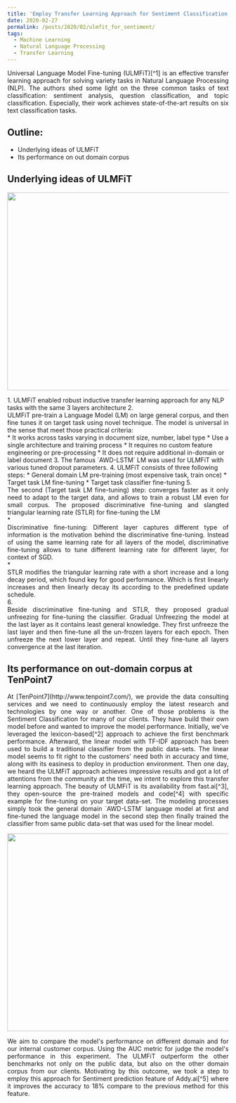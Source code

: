 ```yaml
---
title: 'Employ Transfer Learning Approach for Sentiment Classification at TenPoint7'
date: 2020-02-27
permalink: /posts/2020/02/ulmfit_for_sentiment/
tags:
  - Machine Learning
  - Natural Language Processing
  - Transfer Learning
---
```

<div style="text-align: justify"> Universal Language Model Fine-tuning (ULMFiT)[^1] is an effective transfer learning approach for solving variety tasks in Natural Language Processing (NLP).
The authors shed some light on the three common tasks of text classification: sentiment analysis, question classification, and topic classification.
Especially, their work achieves state-of-the-art results on six text classification tasks. </div>


## Outline:
* Underlying ideas of ULMFiT
* Its performance on out domain corpus


## Underlying ideas of ULMFiT
<!-- ![Alt text](https://quandb.github.io/images/ULMFiT_arch_fig.png "ULMFiT Architecture") -->
<p align="center">
  <img width="600" height="450" src="https://quandb.github.io/images/ULMFiT_arch_fig.png">
</p>
1. ULMFiT enabled robust inductive transfer learning approach for any NLP tasks with the same 3 layers architecture
2. <div style="text-align: justify">ULMFiT pre-train a Language Model (LM) on large general corpus, and then fine tunes it on target task using novel technique. The model is universal in the sense that meet those practical criteria:</div>
    * It works across tasks varying in document size, number, label type
    * Use a single architecture and training process
    * It requires no custom feature engineering or pre-processing
    * It does not require additional in-domain or label document
3. The famous `AWD-LSTM` LM was used for ULMFiT with various tuned dropout parameters.
4. ULMFiT consists of three following steps:
    * General domain LM pre-training (most expensive task, train once)
    * Target task LM fine-tuning
    * Target task classifier fine-tuning
5. <div style="text-align: justify"> The second (Target task LM fine-tuning) step: converges faster as it only need to adapt to the target data, and allows to train a robust LM even for small corpus. The proposed discriminative fine-tuning and slangted triangular learning rate (STLR) for fine-tuning the LM </div>
    * <div style="text-align: justify"> Discriminative fine-tuning: Different layer captures different type of information is the motivation behind the discriminative fine-tuning. Instead of using the same learning rate for all layers of the model, discriminative fine-tuning allows to tune different learning rate for different layer, for context of SGD. </div>
    * <div style="text-align: justify"> STLR modifies the triangular learning rate with a short increase and a long decay period, which found key for good performance. Which is first linearly increases and then linearly decay its according to the predefined update schedule. </div>
6. <div style="text-align: justify"> Beside discriminative fine-tuning and STLR, they proposed gradual unfreezing for fine-tuning the classifier.
Gradual Unfreezing the model at the last layer as it contains least general knowledge. They first unfreeze the last layer and then fine-tune all the un-frozen layers for each epoch. Then unfreeze the next lower layer and repeat. Until they fine-tune all layers convergence at the last iteration. </div>


## Its performance on out-domain corpus at TenPoint7
<div style="text-align: justify"> At [TenPoint7](http://www.tenpoint7.com/), we provide the data consulting services and we need to continuously employ the latest research and technologies by one way or another.
One of those problems is the Sentiment Classification for many of our clients. They have build their own model before and wanted to improve the model performance.
Initially, we've leveraged the lexicon-based[^2] approach to achieve the first benchmark performance.
Afterward, the linear model with TF-IDF approach has been used to build a traditional classifier from the public data-sets.
The linear model seems to fit right to the customers' need both in accuracy and time, along with its easiness to deploy in production environment.
Then one day, we heard the ULMFiT approach achieves impressive results and got a lot of attentions from the community at the time,
we intent to explore this transfer learning approach. The beauty of ULMFiT is its availability from fast.ai[^3],
they open-source the pre-trained models and code[^4] with specific example for fine-tuning on your target data-set.
The modeling processes simply took the general domain `AWD-LSTM` language model at first and fine-tuned the
language model in the second step then finally trained the classifier from same public data-set that was used for the linear model. </div>

<!-- ![Alt text](https://quandb.github.io/images/Sentiment_Performance.png "Sentiment Performance") -->
<p align="center">
  <img width="600" height="450" src="https://quandb.github.io/images/Sentiment_Performance.png">
</p>
<div style="text-align: justify"> We aim to compare the model's performance on different domain and for our internal customer corpus. Using the AUC metric for judge the model's performance in this experiment.
The ULMFiT outperform the other benchmarks not only on the public data, but also on the other domain corpus from our clients.
Motivating by this outcome, we took a step to employ this approach for Sentiment prediction feature of Addy.ai[^5]
where it improves the accuracy to 18% compare to the previous method for this feature. </div>



[^1]: Jeremy Howard and Sebastian Ruder, [Universal Language Model Fine-tuning for Text Classification](https://arxiv.org/abs/1801.06146), 2018
[^2]: [pattern.en](https://www.clips.uantwerpen.be/pages/pattern-en#sentiment)
[^3]: [fast.ai](https://www.fast.ai/)
[^4]: http://nlp.fast.ai/ulmfit
[^5]: [Addy.ai](https://addy.ai/), TenPoint7's data product that specialize for text analytics

